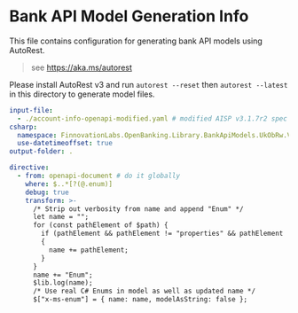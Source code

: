 # Bank API Model Generation Info

This file contains configuration for generating bank API models using AutoRest.

> see https://aka.ms/autorest

Please install AutoRest v3 and run `autorest --reset` then `autorest --latest` in this directory to generate model files.

``` yaml
input-file:
  - ./account-info-openapi-modified.yaml # modified AISP v3.1.7r2 spec
csharp:
  namespace: FinnovationLabs.OpenBanking.Library.BankApiModels.UkObRw.V3p1p7.Aisp
  use-datetimeoffset: true
output-folder: .

directive:
  - from: openapi-document # do it globally 
    where: $..*[?(@.enum)]
    debug: true
    transform: >-
      /* Strip out verbosity from name and append "Enum" */
      let name = "";
      for (const pathElement of $path) {
        if (pathElement && pathElement != "properties" && pathElement != "definitions" && pathElement != "components" && pathElement != "schemas" && pathElement != "items")
        {
          name += pathElement;
        }
      }
      name += "Enum";
      $lib.log(name);
      /* Use real C# Enums in model as well as updated name */     
      $["x-ms-enum"] = { name: name, modelAsString: false };

``` 